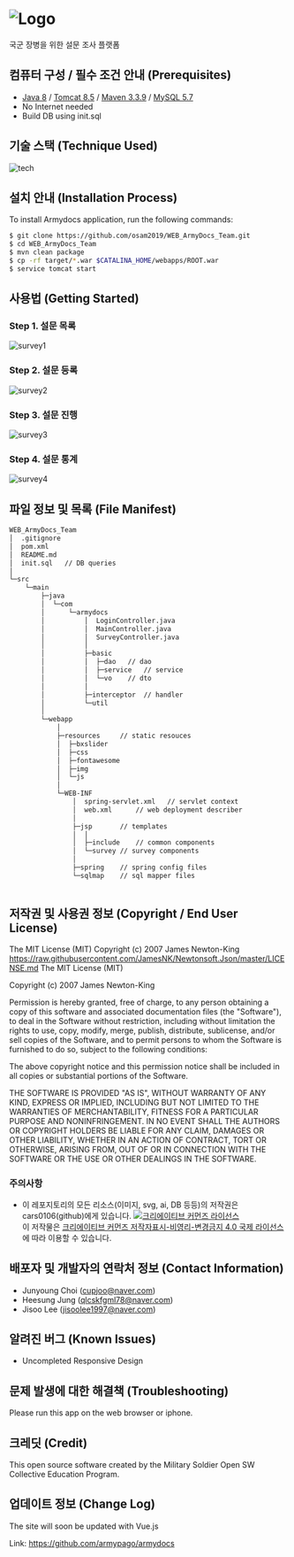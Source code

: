 # ![Logo](https://i.imgur.com/GDbmjCS.png)

국군 장병을 위한 설문 조사 플랫폼

## 컴퓨터 구성 / 필수 조건 안내 (Prerequisites)

* [Java 8](http://www.oracle.com/technetwork/java/javase/downloads/jdk8-downloads-2133151.html) / [Tomcat 8.5](https://tomcat.apache.org/download-80.cgi) / [Maven 3.3.9](http://maven.apache.org/download.cgi) / [MySQL 5.7](https://dev.mysql.com/downloads/mysql/5.7.html) 
* No Internet needed
* Build DB using init.sql

## 기술 스택 (Technique Used)

![tech](https://i.imgur.com/I4rm4ao.png)

## 설치 안내 (Installation Process)

To install Armydocs application, run the following commands:

```bash
$ git clone https://github.com/osam2019/WEB_ArmyDocs_Team.git
$ cd WEB_ArmyDocs_Team
$ mvn clean package
$ cp -rf target/*.war $CATALINA_HOME/webapps/ROOT.war 
$ service tomcat start
```

## 사용법 (Getting Started)

### Step 1. 설문 목록
![survey1](https://i.imgur.com/Hdhepyd.png)

### Step 2. 설문 등록
![survey2](https://i.imgur.com/ngPA14N.png)

### Step 3. 설문 진행
![survey3](https://i.imgur.com/yZMkQTd.png)

### Step 4. 설문 통계
![survey4](https://i.imgur.com/ZPu0Aph.png)

## 파일 정보 및 목록 (File Manifest)

```sh
WEB_ArmyDocs_Team
│  .gitignore
│  pom.xml
│  README.md
│  init.sql   // DB queries
│  
└─src
    └─main
        ├─java
        │  └─com
        │      └─armydocs
        │          │  LoginController.java
        │          │  MainController.java
        │          │  SurveyController.java
        │          │  
        │          ├─basic
        │          │  ├─dao	  // dao
        │          │  ├─service	  // service
        │          │  └─vo	  // dto
        │          │          
        │          ├─interceptor  // handler
        │          └─util
        │                  
        └─webapp
            │  
            ├─resources		// static resouces
            │  ├─bxslider
            │  ├─css
            │  ├─fontawesome   
            │  ├─img
            │  └─js
            │          
            └─WEB-INF
                │  spring-servlet.xml	// servlet context
                │  web.xml		// web deployment describer
                │  
                ├─jsp		// templates
                │  │  
                │  ├─include	// common components
                │  └─survey	// survey components
                │          
                ├─spring	// spring config files
                └─sqlmap	// sql mapper files
                        

```

## 저작권 및 사용권 정보 (Copyright / End User License)

The MIT License (MIT)
Copyright (c) 2007 James Newton-King
https://raw.githubusercontent.com/JamesNK/Newtonsoft.Json/master/LICENSE.md
The MIT License (MIT)
 
Copyright (c) 2007 James Newton-King
 
Permission is hereby granted, free of charge, to any person obtaining a copy of
this software and associated documentation files (the "Software"), to deal in
the Software without restriction, including without limitation the rights to
use, copy, modify, merge, publish, distribute, sublicense, and/or sell copies of
the Software, and to permit persons to whom the Software is furnished to do so,
subject to the following conditions:
 
The above copyright notice and this permission notice shall be included in all
copies or substantial portions of the Software.
 
THE SOFTWARE IS PROVIDED "AS IS", WITHOUT WARRANTY OF ANY KIND, EXPRESS OR
IMPLIED, INCLUDING BUT NOT LIMITED TO THE WARRANTIES OF MERCHANTABILITY, FITNESS
FOR A PARTICULAR PURPOSE AND NONINFRINGEMENT. IN NO EVENT SHALL THE AUTHORS OR
COPYRIGHT HOLDERS BE LIABLE FOR ANY CLAIM, DAMAGES OR OTHER LIABILITY, WHETHER
IN AN ACTION OF CONTRACT, TORT OR OTHERWISE, ARISING FROM, OUT OF OR IN
CONNECTION WITH THE SOFTWARE OR THE USE OR OTHER DEALINGS IN THE SOFTWARE.
### 주의사항
* 이 레포지토리의 모든 리소스(이미지, svg, ai, DB 등등)의 저작권은 cars0106(github)에게 있습니다.
<a rel="license" href="http://creativecommons.org/licenses/by-nc-nd/4.0/"><img alt="크리에이티브 커먼즈 라이선스" style="border-width:0" src="https://i.creativecommons.org/l/by-nc-nd/4.0/88x31.png" /></a><br />이 저작물은 <a rel="license" href="http://creativecommons.org/licenses/by-nc-nd/4.0/">크리에이티브 커먼즈 저작자표시-비영리-변경금지 4.0 국제 라이선스</a>에 따라 이용할 수 있습니다.

## 배포자 및 개발자의 연락처 정보 (Contact Information)

* Junyoung Choi (cupjoo@naver.com)
* Heesung Jung (qlcskfgml78@naver.com)
* Jisoo Lee (jisoolee1997@naver.com)

## 알려진 버그 (Known Issues)

* Uncompleted Responsive Design

## 문제 발생에 대한 해결책 (Troubleshooting)

Please run this app on the web browser or iphone.

## 크레딧 (Credit)
This open source software created by the Military Soldier Open SW Collective Education Program.

## 업데이트 정보 (Change Log)
The site will soon be updated with Vue.js

Link: https://github.com/armypago/armydocs
